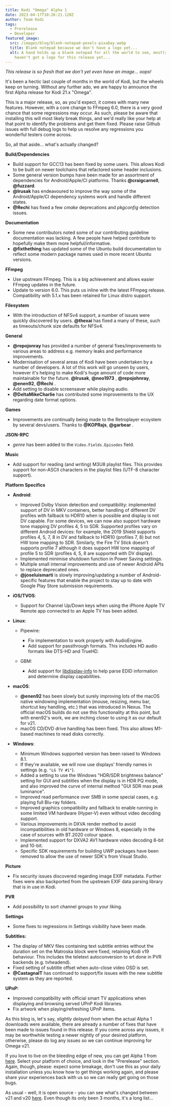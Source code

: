 ```yaml
---
title: Kodi "Omega" Alpha 1
date: 2023-04-17T10:26:21.120Z
author: Team Kodi
tags:
  - Prerelease
  - Developer
featured_image:
  src: /images/blog/blank-notepad-pexels-pixabay.webp
  title: Blank notepad because we don't have a logo yet...
  alt: A hand holds up a blank notepad for all the world to see, mostly because we
    haven't got a logo for this release yet...
---
```

*This release is so fresh that we don't yet even have an image... oops!*

It's been a hectic last couple of months in the world of Kodi, but the wheels keep on turning. Without any further ado, we are happy to announce the first Alpha release for Kodi 21.x "Omega".

This is a major release, so, as you'd expect, it comes with many new features. However, with a core change to FFmpeg 6.0, there is a very good chance that some regressions may occur. As such, please be aware that installing this will most likely break things, and we'd really like your help at that point to identify the problems and get them fixed. Please raise Github issues with full debug logs to help us resolve any regressions you wonderful testers come across.

So, all that aside... what's actually changed?

**Build/Dependencies**

* Build support for GCC13 has been fixed by some users. This allows Kodi to be built on newer toolchains that refactored some header inclusions.
* Some general version bumps have been made for an assortment of dependencies for Android/Apple/CI platforms. Thanks **@craigcarnell**, **@fuzzard**.
* **@lrusak** has endeavoured to improve the way some of the Android/Apple/CI dependency systems work and handle different states.
* **@Rechi** has fixed a few *cmake* deprecations and *pkgconfig* detection issues.

**Documentation**

* Some new contributors noted some of our contributing guideline documentation was lacking. A few people have helped contribute to hopefully make them more helpful/informative.
* **@fixthething** has updated some of the Ubuntu build documentation to reflect some modern package names used in more recent Ubuntu versions.

**FFmpeg**

* Use upstream FFmpeg. This is a big achievement and allows easier FFmpeg updates in the future.
* Update to version 6.0. This puts us inline with the latest FFmpeg release. Compatibility with 5.1.x has been retained for Linux distro support.

**Filesystem**

* With the introduction of NFSv4 support, a number of issues were quickly discovered by users. **@thexai** has fixed a many of these, such as timeouts/chunk size defaults for NFSv4. 

**General**

* **@repojonray** has provided a number of general fixes/improvements to various areas to address e.g. memory leaks and performance improvements.
* Modernisation of several areas of Kodi have been undertaken by a number of developers. A lot of this work will go unseen by users, however it's helping to make Kodi's huge amount of code more maintainable for the future. **@lrusak**, **@neo1973** , **@repojohnray**, **@enen92**, **@Rechi** .
* Add setting to disable screensaver while playing audio.
* **@DeltaMikeCharlie** has contributed some improvements to the UX regarding date format options.

**Games**

* Improvements are continually being made to the Retroplayer ecoystem by several devs/users. Thanks to **@KOPRajs**, **@garbear** .

**JSON-RPC**

* *genre* has been added to the `Video.Fields.Episodes` field.

**Music**

* Add support for reading (and writing) M3U8 playlist files. This provides support for non-ASCII characters in the playlist files (UTF-8 character support).

**Platform Specifics**

* **Android**:

  * Improved Dolby Vision detection and compatibility: implemented support of DV in MKV containers, better handling of different DV profiles with fallback to HDR10 when is possible and display is not DV capable. For some devices, we can now also support hardware tone mapping DV profiles 4, 5 to SDR. Supported profiles vary on different Android devices: for example, the 2019 Shield supports profiles 4, 5, 7, 8 in DV and fallback to HDR10 (profiles 7, 8) but not HW tone mapping to SDR. Similarly, the Fire TV Stick doesn't supports profile 7 although it does support HW tone mapping of profile 5 to SDR (profiles 4, 5, 8 are supported with DV display).
  * Implemented minimise shutdown function in Power Saving settings.
  * Multiple small internal improvements and use of newer Android APIs to replace deprecated ones.
  * **@joseluismarti** is slowly improving/updating a number of Android-specific features that enable the project to stay up to date with Google Play Store submission requirements.
* **iOS/TVOS**:

  * Support for Channel Up/Down keys when using the iPhone Apple TV Remote app connected to an Apple TV has been added.
* **Linux**:

  * Pipewire:

    * Fix implementation to work properly with AudioEngine.
    * Add support for passthrough formats. This includes HD audio formats like DTS-HD and TrueHD.
  * GBM:

    * Add support for [libdisplay-info](https://gitlab.freedesktop.org/emersion/libdisplay-info) to help parse EDID information and determine display capabilities.
* **macOS**:

  * **@enen92** has been slowly but surely improving lots of the macOS native windowing implementation (mouse, resizing, menu bar, shortcut key handling, etc.) that was introduced in Nexus. The official macOS builds do not use this functionality at this point, but with enen92's work, we are inching closer to using it as our default for v21.
  * macOS CD/DVD drive handling has been fixed. This also allows M1-based machines to read disks correctly.
* **Windows**:

  * Minimum Windows supported version has been raised to Windows 8.1.
  * If they're available, we will now use displays' friendly names in settings (e.g. `"LG TV #1"`).
  * Added a setting to use the Windows "HDR/SDR brightness balance" setting for GUI and subtitles when the display is in HDR PQ mode, and also improved the curve of internal method "GUI SDR max peak luminance".
  * Improved read performance over SMB in some special cases, e.g. playing full Blu-ray folders.
  * Improved graphics compatibility and fallback to enable running in some limited VM hardware (Hyper-V) even without video decoding support.
  * Various improvements in DXVA render method to avoid incompatibilities in old hardware or Windows 8, especially in the case of sources with BT.2020 colour space.
  * Implemented support for DXVA2 AV1 hardware video decoding 8-bit and 10-bit.
  * Specific SDK requirements for building UWP packages have been removed to allow the use of newer SDK's from Visual Studio.

**Picture**

* Fix security issues discovered regarding image EXIF metadata. Further fixes were also backported from the upstream EXIF data parsing library that is in use in Kodi.

**PVR**

* Add possibility to sort channel groups to your liking.

**Settings**

* Some fixes to regressions in Settings visibility have been made.

**Subtitles:**

* The display of MKV files containing text subtitle entries without the duration set on the Matroska block were fixed, retaining Kodi v19 behaviour. This includes the teletext autoconversion to srt done in PVR backends (e.g. tvheadend).
* Fixed setting of subtitle offset when auto-close video OSD is set.
* **@CastagnaIT** has continued to support/fix issues with the new subtitle system as they are reported.

**UPnP:**

* Improved compatibility with official smart TV applications when displaying and browsing served UPnP Kodi libraries.
* Fix artwork when playing/refreshing UPnP items.

As this blog is, let's say, *slightly delayed* from when the actual Alpha 1 downloads were available, there are already a number of fixes that have been made to issues found in this release. If you come across any issues, it may be worthwhile testing a newer nightly of your desired platform, otherwise, please do log any issues so we can continue improving for Omega v21.

If you love to live on the bleeding edge of new, you can get Alpha 1 from [here](https://kodi.tv/download). Select your platform of choice, and look in the "Prerelease" section. Again, though, please: expect some breakage, don't use this as your daily installation unless you know how to get things working again, and please share your experiences back with us so we can really get going on those bugs.

As usual - well, it is open source - you can see what's changed between v21 and v20 [here](https://github.com/xbmc/xbmc/compare/Nexus...xbmc:21.0a1-Omega). Even though its only been 3 months, it's a long list...
